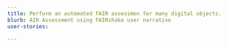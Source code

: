 ```yaml
---
title: Perform an automated FAIR assessmen for many digital objects.
blurb: AIR Assessment using FAIRshake user narrative
user-stories:

---
```


